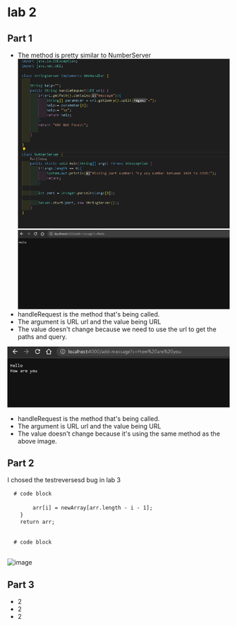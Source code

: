 # lab 2
## Part 1
- The method is pretty similar to NumberServer
![image](WM-Screenshots-20230424165845.png)
![image](hello.png)
- handleRequest is the method that's being called.
- The argument is URL url and the value being URL
- The value doesn't change because we need to use the url to get the paths and query.


![image](howareyou.png)
- handleRequest is the method that's being called.
- The argument is URL url and the value being URL
- The value doesn't change because it's using the same method as the above image.
## Part 2
I chosed the testreversesd bug in lab 3
```
  # code block
  
        arr[i] = newArray[arr.length - i - 1];
    }
    return arr;
    
```
```
  # code block
  
```
![image](https://user-images.githubusercontent.com/130005318/234143235-9ff04afa-67c5-4047-b63b-a5d770b84489.png)

## Part 3
- 2
- 2
- 2
